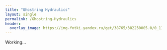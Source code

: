 ```yaml
---
title: "Ghostring Hydraulics"
layout: single
permalink: /Ghostring-Hydraulics
header:
  overlay_image: https://img-fotki.yandex.ru/get/38765/382250005.0/0_11f892_599a4581_orig
---
```


Working...
